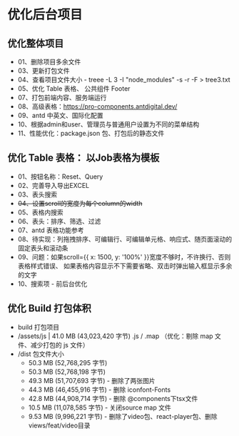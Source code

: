 # 优化后台项目

## 优化整体项目

- 01、删除项目多余文件
- 03、更新打包文件
- 04、查看项目文件大小 - treee -L 3 -I "node_modules" -s -r -F > tree3.txt
- 05、优化 Table 表格、 公共组件 Footer
- 07、打包前端内容、服务端运行
- 08、高级表格：https://pro-components.antdigital.dev/
- 09、antd 中英文、国际化配置
- 10、根据admin和user、管理员与普通用户设置为不同的菜单结构
- 11、性能优化：package.json 包、打包后的静态文件

## 优化 Table 表格： 以Job表格为模板

- 01、按钮名称：Reset、Query
- 02、完善导入导出EXCEL
- 03、表头搜索
- ~~04、设置scroll的宽度为每个column的width~~
- 05、表格内搜索
- 06、表头：排序、筛选、过滤
- 07、antd 表格功能参考
- 08、待实现：列拖拽排序、可编辑行、可编辑单元格、响应式、随页面滚动的固定表头和滚动条
- 09、问题：如果scroll={{ x: 1500, y: '100%' }}宽度不够时，不许换行、否则表格样式错误、 如果表格内容显示不下需要省略、双击时弹出输入框显示多余的文字
- 10、搜索项 - 前后台优化

## 优化 Build 打包体积

- build 打包项目
- /assets/js | 41.0 MB (43,023,420 字节) .js / .map （优化：剔除 map 文件、减少打包的 js 文件）
- /dist 包文件大小
    - 50.3 MB (52,768,295 字节)
    - 50.3 MB (52,768,198 字节)
    - 49.3 MB (51,707,693 字节) - 删除了两张图片
    - 44.3 MB (46,455,916 字节) - 删除 iconfont-Fonts
    - 42.8 MB (44,908,714 字节) - 删除 @components下tsx文件
    - 10.5 MB (11,078,585 字节) - 关闭source map 文件
    - 9.53 MB (9,996,221 字节) - 删除了video包、react-player包、删除views/feat/video目录
